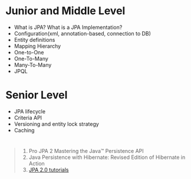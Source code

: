 # Junior and Middle Level
* What is JPA? What is a JPA Implementation?
* Configuration(xml, annotation-based, connection to DB)
* Entity definitions
* Mapping Hierarchy
* One-to-One
* One-To-Many
* Many-To-Many
* JPQL
# Senior Level
* JPA lifecycle
* Criteria API
* Versioning and entity lock strategy
* Caching

#
> 1. Pro JPA 2 Mastering the Java™ Persistence API
> 2. Java Persistence with Hibernate: Revised Edition of Hibernate in Action
> 3. [JPA 2.0 tutorials](http://www.thejavageek.com/jpa-tutorials/)